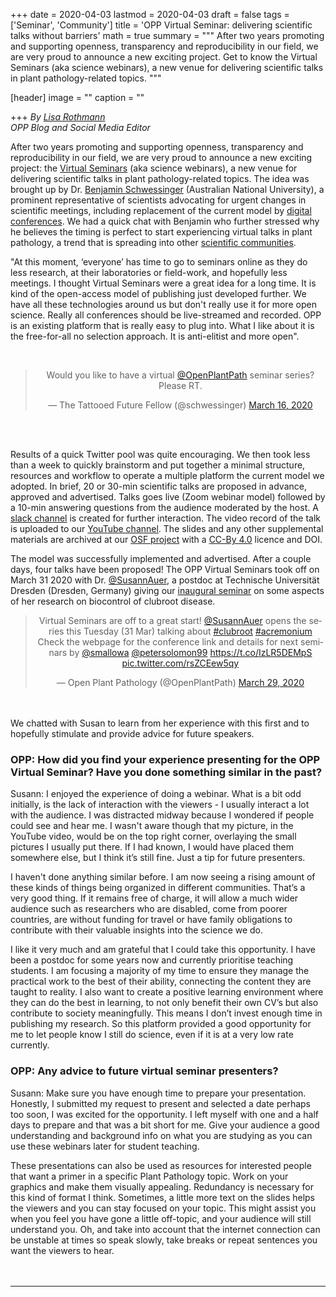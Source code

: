 +++
date = 2020-04-03
lastmod = 2020-04-03
draft = false
tags = ['Seminar', 'Community']
title = 'OPP Virtual Seminar: delivering scientific talks without barriers'
math = true
summary = """
After two years promoting and supporting openness, transparency and reproducibility in our field, we are very proud to announce a new exciting project. Get to know the Virtual Seminars (aka science webinars), a new venue for delivering scientific talks in plant pathology-related topics. 
"""
 
[header]
image = ""
caption = ""

+++
*By [Lisa Rothmann](https://twitter.com/LandbouLisa)    
OPP Blog and Social Media Editor* 

After two years promoting and supporting openness, transparency and reproducibility in our field, we are very proud to announce a new exciting project: the [Virtual Seminars](/virtual_seminars) (aka science webinars), a new venue for delivering scientific talks in plant pathology-related topics. The idea was brought up by Dr. [Benjamin Schwessinger](https://twitter.com/schwessinger) (Australian National University), a prominent representative of scientists advocating for urgent changes in scientific meetings, including replacement of the current model by [digital conferences](https://www.biorxiv.org/content/10.1101/2020.04.02.022079v1.full.pdf+html). We had a quick chat with Benjamin who further stressed why he believes the timing is perfect to start experiencing virtual talks in plant pathology, a trend that is spreading into other [scientific communities](https://plantae.org/plantae-presents-ottoline-leyser-and-sarah-robinson/).  

"At this moment, ‘everyone’ has time to go to seminars online as they do less research, at their laboratories or field-work, and hopefully less meetings. I thought Virtual Seminars were a great idea for a long time. It is kind of the open-access model of publishing just developed further. We have all these technologies around us but don't really use it for more open science. Really all conferences should be live-streamed and recorded. OPP is an existing platform that is really easy to plug into. What I like about it is the free-for-all no selection approach. It is anti-elitist and more open".

<br>
<center>
<blockquote class="twitter-tweet"><p lang="en" dir="ltr">Would you like to have a virtual <a href="https://twitter.com/OpenPlantPath?ref_src=twsrc%5Etfw">@OpenPlantPath</a> seminar series? Please RT.</p>&mdash; The Tattooed Future Fellow (@schwessinger) <a href="https://twitter.com/schwessinger/status/1239438894610833408?ref_src=twsrc%5Etfw">March 16, 2020</a></blockquote> <script async src="https://platform.twitter.com/widgets.js" charset="utf-8"></script>
</center>
<br><br>

Results of a quick Twitter pool was quite encouraging. We then took less than a week to quickly brainstorm and put together a minimal structure, resources and workflow to operate a multiple platform the current model we adopted. In brief, 20 or 30-min scientific talks are proposed in advance, approved and advertised. Talks goes live (Zoom webinar model) followed by a 10-min answering questions from the audience moderated by the host. A [slack channel](https://communityinviter.com/apps/openplantpathology/open-plant-pathology) is created for further interaction. The video record of the talk is uploaded to our [YouTube channel](https://www.youtube.com/channel/UCo-1ijIA_nECqzwzeW2X9RA?view_as=subscriber). The slides and any other supplemental materials are archived at our [OSF project](https://osf.io/2cqya/) with a [CC-By 4.0](https://creativecommons.org/licenses/by/4.0/) licence and DOI. 

The model was successfully implemented and advertised. After a couple days, four talks have been proposed! The OPP Virtual Seminars took off on March 31 2020 with Dr.  [@SusannAuer](https://twitter.com/SusannAuer), a postdoc at Technische Universität Dresden (Dresden, Germany) giving our [inaugural seminar](https://www.youtube.com/watch?v=vcNz5qatqaE&feature=youtu.be) on some aspects of her research on biocontrol of clubroot disease. 
<br>
<center>
<blockquote class="twitter-tweet"><p lang="en" dir="ltr">Virtual Seminars are off to a great start! <a href="https://twitter.com/SusannAuer?ref_src=twsrc%5Etfw">@SusannAuer</a> opens the series this Tuesday (31 Mar) talking about <a href="https://twitter.com/hashtag/clubroot?src=hash&amp;ref_src=twsrc%5Etfw">#clubroot</a> <a href="https://twitter.com/hashtag/acremonium?src=hash&amp;ref_src=twsrc%5Etfw">#acremonium</a> <br>Check the webpage for the conference link and details for next seminars by <a href="https://twitter.com/smallowa?ref_src=twsrc%5Etfw">@smallowa</a> <a href="https://twitter.com/petersolomon99?ref_src=twsrc%5Etfw">@petersolomon99</a> <a href="https://t.co/IzLR5DEMpS">https://t.co/IzLR5DEMpS</a> <a href="https://t.co/rsZCEew5qy">pic.twitter.com/rsZCEew5qy</a></p>&mdash; Open Plant Pathology (@OpenPlantPath) <a href="https://twitter.com/OpenPlantPath/status/1244372412164182017?ref_src=twsrc%5Etfw">March 29, 2020</a></blockquote> <script async src="https://platform.twitter.com/widgets.js" charset="utf-8"></script>
<br><br>
</center>
We chatted with Susan to learn from her experience with this first and to hopefully stimulate and provide advice for future speakers.

### OPP: How did you find your experience presenting for the OPP Virtual Seminar? Have you done something similar in the past?

Susann: I enjoyed the experience of doing a webinar. What is a bit odd initially, is the lack of interaction with the viewers - I usually interact a lot with the audience. I was distracted midway because I wondered if people could see and hear me. I wasn't aware though that my picture, in the YouTube video, would be on the top right corner, overlaying the small pictures I usually put there. If I had known, I would have placed them somewhere else, but I think it’s still fine. Just a tip for future presenters. 

I haven't done anything similar before. I am now seeing a rising amount of these kinds of things being organized in different communities. That’s a very good thing. If it remains free of charge, it will allow a much wider audience such as researchers who are disabled, come from poorer countries, are without funding for travel or have family obligations to contribute with their valuable insights into the science we do.

I like it very much and am grateful that I could take this opportunity. I have been a postdoc for some years now and currently prioritise teaching students. I am focusing a majority of my time to ensure they manage the practical work to the best of their ability, connecting the content they are taught to reality. I also want to create a positive learning environment where they can do the best in learning, to not only benefit their own CV’s but also contribute to society meaningfully. This means I don’t invest enough time in publishing my research. So this platform provided a good opportunity for me to let people know I still do science, even if it is at a very low rate currently.

### OPP: Any advice to future virtual seminar presenters?

Susann: Make sure you have enough time to prepare your presentation. Honestly, I submitted my request to present and selected a date perhaps too soon, I was excited for the opportunity. I left  myself with one and a half days to prepare and that was a bit short for me. Give your audience a good understanding and background info on what you are studying as you can use these webinars later for student teaching. 

These presentations can also be used as resources for interested people that want a primer in a specific Plant Pathology topic. Work on your graphics and make them visually appealing. Redundancy is necessary for this kind of format I think. Sometimes, a little more text on the slides helps the viewers and you can stay focused on your topic. This might assist you when you feel you have gone a little off-topic, and your audience will still understand you. Oh, and take into account that the internet connection can be unstable at times so speak slowly, take breaks or repeat sentences you want the viewers to hear. 
<br><br><br>

<hr>


